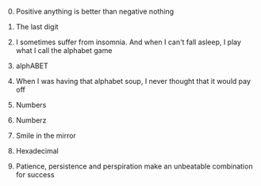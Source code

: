 0. Positive anything is better than negative nothing


1. The last digit


2. I sometimes suffer from insomnia. And when I can't fall asleep, I play what I call the alphabet game



3. alphABET

4. When I was having that alphabet soup, I never thought that it would pay off


5. Numbers


6. Numberz

7. Smile in the mirror

8. Hexadecimal

9. Patience, persistence and perspiration make an unbeatable combination for success
